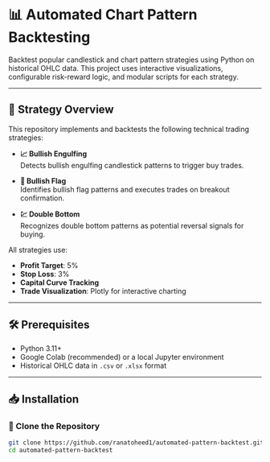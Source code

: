 # 📊 Automated Chart Pattern Backtesting

Backtest popular candlestick and chart pattern strategies using Python on historical OHLC data. This project uses interactive visualizations, configurable risk-reward logic, and modular scripts for each strategy.

---

## 🧠 Strategy Overview

This repository implements and backtests the following technical trading strategies:

- **📈 Bullish Engulfing**  
  Detects bullish engulfing candlestick patterns to trigger buy trades.

- **🚩 Bullish Flag**  
  Identifies bullish flag patterns and executes trades on breakout confirmation.

- **💹 Double Bottom**  
  Recognizes double bottom patterns as potential reversal signals for buying.

All strategies use:

- **Profit Target**: 5%  
- **Stop Loss**: 3%  
- **Capital Curve Tracking**  
- **Trade Visualization**: Plotly for interactive charting

---

## 🛠️ Prerequisites

- Python 3.11+
- Google Colab (recommended) or a local Jupyter environment
- Historical OHLC data in `.csv` or `.xlsx` format

---

## 📥 Installation

### 🔹 Clone the Repository

```bash
git clone https://github.com/ranatoheed1/automated-pattern-backtest.git
cd automated-pattern-backtest
